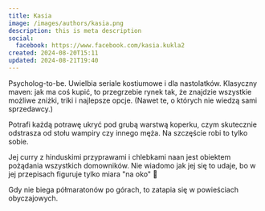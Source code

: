 ```yaml
---
title: Kasia
image: /images/authors/kasia.png
description: this is meta description
social:
  facebook: https://www.facebook.com/kasia.kukla2
created: 2024-08-20T15:11
updated: 2024-08-21T19:40
---
```


Psycholog-to-be. Uwielbia seriale kostiumowe i dla nastolatków. Klasyczny maven: jak ma coś kupić, to przegrzebie rynek tak, że znajdzie wszystkie możliwe zniżki, triki i najlepsze opcje. (Nawet te, o których nie wiedzą sami sprzedawcy.)

Potrafi każdą potrawę ukryć pod grubą warstwą koperku, czym skutecznie odstrasza od stołu wampiry czy innego męża. Na szczęście robi to tylko sobie. 

Jej curry z hinduskimi przyprawami i chlebkami naan jest obiektem pożądania wszystkich domowników. Nie wiadomo jak jej się to udaje, bo w jej przepisach figuruje tylko miara "na oko" 🤔

Gdy nie biega półmaratonów po górach, to zatapia się w powieściach obyczajowych.
